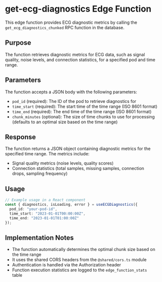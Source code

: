 # get-ecg-diagnostics Edge Function

This edge function provides ECG diagnostic metrics by calling the `get_ecg_diagnostics_chunked` RPC function in the database.

## Purpose

The function retrieves diagnostic metrics for ECG data, such as signal quality, noise levels, and connection statistics, for a specified pod and time range.

## Parameters

The function accepts a JSON body with the following parameters:

- `pod_id` (required): The ID of the pod to retrieve diagnostics for
- `time_start` (required): The start time of the time range (ISO 8601 format)
- `time_end` (required): The end time of the time range (ISO 8601 format)
- `chunk_minutes` (optional): The size of time chunks to use for processing (defaults to an optimal size based on the time range)

## Response

The function returns a JSON object containing diagnostic metrics for the specified time range. The metrics include:

- Signal quality metrics (noise levels, quality scores)
- Connection statistics (total samples, missing samples, connection drops, sampling frequency)

## Usage

```typescript
// Example usage in a React component
const { diagnostics, isLoading, error } = useECGDiagnostics({
  pod_id: "your-pod-id",
  time_start: "2023-01-01T00:00:00Z",
  time_end: "2023-01-01T01:00:00Z"
});
```

## Implementation Notes

- The function automatically determines the optimal chunk size based on the time range
- It uses the shared CORS headers from the `@shared/cors.ts` module
- Authentication is handled via the Authorization header
- Function execution statistics are logged to the `edge_function_stats` table
